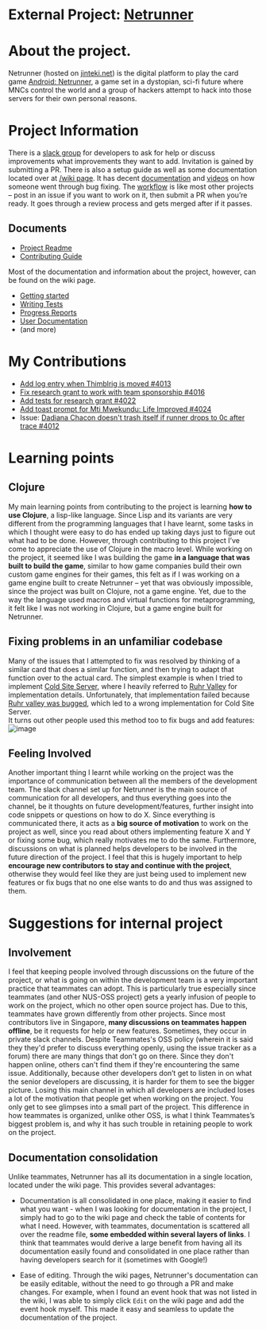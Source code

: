 # External Project: [Netrunner](https://github.com/mtgred/netrunner)

# About the project.
Netrunner (hosted on [jinteki.net](https://www.jinteki.net/)) is the digital platform to play the card game [Android: Netrunner](https://www.fantasyflightgames.com/en/products/android-netrunner-the-card-game/), a game set in a dystopian, sci-fi future where MNCs control the world and a group of hackers attempt to hack into those servers for their own personal reasons.

# Project Information
There is a [slack group](https://jinteki.slack.com/) for developers to ask for help or discuss improvements what improvements they want to add. Invitation is gained by submitting a PR. There is also a setup guide as well as some documentation located over at [/wiki page](https://github.com/mtgred/netrunner/wiki/Getting-Started-with-Development).  It has decent [documentation](https://github.com/mtgred/netrunner/wiki/Card-definitions) and [videos](https://github.com/mtgred/netrunner/wiki/Getting-Started-with-Development#videos-currently-behind-a-paywall) on how someone went through bug fixing. The [workflow](https://github.com/mtgred/netrunner/wiki/Contributing-New-Cards) is like most other projects – post in an issue if you want to work on it, then submit a PR when you’re ready. It goes through a review process and gets merged after if it passes.

## Documents
- [Project Readme](https://github.com/mtgred/netrunner/blob/master/README.md)
- [Contributing Guide](https://github.com/mtgred/netrunner/blob/master/CONTRIBUTING.md)

Most of the documentation and information about the project, however, can be found on the wiki page.
- [Getting started](https://github.com/mtgred/netrunner/wiki/Getting-Started-with-Development)
- [Writing Tests](https://github.com/mtgred/netrunner/wiki/Tests)
- [Progress Reports](https://github.com/mtgred/netrunner/wiki/Progress-Reports)
- [User Documentation](https://github.com/mtgred/netrunner/wiki/Jinteki.net-Guide)
- (and more)

# My Contributions
- [Add log entry when Thimblrig is moved #4013](https://github.com/mtgred/netrunner/pull/4013)
- [Fix research grant to work with team sponsorship #4016](https://github.com/mtgred/netrunner/pull/4016)
- [Add tests for research grant #4022](https://github.com/mtgred/netrunner/pull/4022)
- [Add toast prompt for Mti Mwekundu: Life Improved #4024](https://github.com/mtgred/netrunner/pull/4024)
- Issue: [Dadiana Chacon doesn't trash itself if runner drops to 0c after trace #4012](https://github.com/mtgred/netrunner/issues/4012)

# Learning points

## Clojure
My main learning points from contributing to the project is learning **how to use Clojure**, a lisp-like language. Since Lisp and its variants are very different from the programming languages that I have learnt, some tasks in which I thought were easy to do has ended up taking days just to figure out what had to be done. However, through contributing to this project I’ve come to appreciate the use of Clojure in the macro level. While working on the project, it seemed like I was building the game **in a language that was built to build the game**, similar to how game companies build their own custom game engines for their games, this felt as if I was working on a game engine built to create Netrunner – yet that was obviously impossible, since the project was built on Clojure, not a game engine. Yet, due to the way the language used macros and virtual functions for metaprogramming, it felt like I was not working in Clojure, but a game engine built for Netrunner.

## Fixing problems in an unfamiliar codebase
Many of the issues that I attempted to fix was resolved by thinking of a similar card that does a similar function, and then trying to adapt that function over to the actual card. The simplest example is when I tried to implement <tooltip content="[Click]: Place 1 power counter on this upgrade. As an additional cost to run this server, the Runner must spend 1 [Click] and 1 [Credit] for each hosted power counter. When your turn begins, remove all hosted power counters.">[Cold Site Server](https://netrunnerdb.com/en/card/26038)</tooltip>, where I heavily referred to <tooltip content="As an additional cost to make a run on this server, the Runner must spend [Click].">[Ruhr Valley](https://netrunnerdb.com/en/card/02111)</tooltip> for implementation details. Unfortunately, that implementation failed because [Ruhr valley was bugged](https://github.com/mtgred/netrunner/issues/2109), which led to a wrong implementation for Cold Site Server. <br />
It turns out other people used this method too to fix bugs and add features:
![image](https://user-images.githubusercontent.com/4904988/55064985-f28adc00-50b5-11e9-8ff6-a95cbae1446f.png)

## Feeling Involved
Another important thing I learnt while working on the project was the importance of communication between all the members of the development team. The slack channel set up for Netrunner is the main source of communication for all developers, and thus everything goes into the channel, be it thoughts on future development/features, further insight into code snippets or questions on how to do X. Since everything is communicated there, it acts as a **big source of motivation** to work on the project as well, since you read about others implementing feature X and Y or fixing some bug, which really motivates me to do the same. Furthermore, discussions on what is planned helps developers to be involved in the future direction of the project. I feel that this is hugely important to help **encourage new contributors to stay and continue with the project**, otherwise they would feel like they are just being used to implement new features or fix bugs that no one else wants to do and thus was assigned to them.

# Suggestions for internal project

## Involvement
I feel that keeping people involved through discussions on the future of the project, or what is going on within the development team is a very important practice that teammates can adopt. This is particularly true especially since teammates (and other NUS-OSS project) gets a yearly infusion of people to work on the project, which no other open source project has. Due to this, teammates have grown differently from other projects. Since most contributors live in Singapore, **many discussions on teammates happen offline**, be it requests for help or new features. Sometimes, they occur in private slack channels. Despite Teammates's OSS policy (wherein it is said they they'd prefer to discuss everything openly, using the issue tracker as a forum) there are many things that don't go on there. Since they don't happen online, others can't find them if they're encountering the same issue. Additionally, because other developers don’t get to listen in on what the senior developers are discussing, it is harder for them to see the bigger picture. Losing this main channel in which all developers are included loses a lot of the motivation that people get when working on the project. You only get to see glimpses into a small part of the project. This difference in how teammates is organized, unlike other OSS, is what I think Teammates’s biggest problem is, and why it has such trouble in retaining people to work on the project.

## Documentation consolidation
Unlike teammates, Netrunner has all its documentation in a single location, located under the wiki page. This provides several advantages:
* Documentation is all consolidated in one place, making it easier to find what you want - when I was looking for documentation in the project, I simply had to go to the wiki page and check the table of contents for what I need. However, with teammates, documentation is scattered all over the readme file, **some embedded within several layers of links**. I think that teammates would derive a large benefit from having all its documentation easily found and consolidated in one place rather than having developers search for it (sometimes with Google!)

* Ease of editing. Through the wiki pages, Netrunner's documentation can be easily editable, without the need to go through a PR and make changes. For example, when I found an event hook that was not listed in the wiki, I was able to simply click `Edit` on the wiki page and add the event hook myself. This made it easy and seamless to update the documentation of the project.

